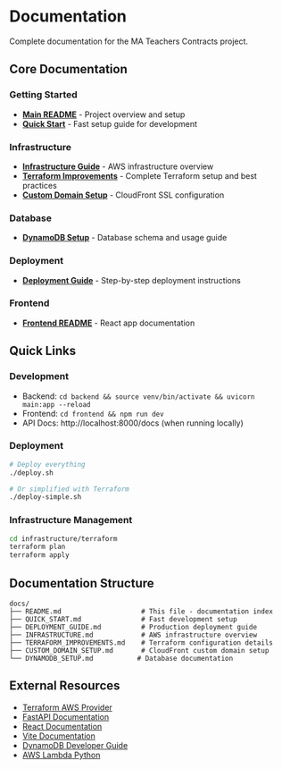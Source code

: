 # Documentation

Complete documentation for the MA Teachers Contracts project.

## Core Documentation

### Getting Started
- **[Main README](../README.md)** - Project overview and setup
- **[Quick Start](QUICK_START.md)** - Fast setup guide for development

### Infrastructure
- **[Infrastructure Guide](INFRASTRUCTURE.md)** - AWS infrastructure overview
- **[Terraform Improvements](TERRAFORM_IMPROVEMENTS.md)** - Complete Terraform setup and best practices
- **[Custom Domain Setup](CUSTOM_DOMAIN_SETUP.md)** - CloudFront SSL configuration

### Database
- **[DynamoDB Setup](DYNAMODB_SETUP.md)** - Database schema and usage guide

### Deployment
- **[Deployment Guide](DEPLOYMENT_GUIDE.md)** - Step-by-step deployment instructions

### Frontend
- **[Frontend README](../frontend/README.md)** - React app documentation

## Quick Links

### Development
- Backend: `cd backend && source venv/bin/activate && uvicorn main:app --reload`
- Frontend: `cd frontend && npm run dev`
- API Docs: http://localhost:8000/docs (when running locally)

### Deployment
```bash
# Deploy everything
./deploy.sh

# Or simplified with Terraform
./deploy-simple.sh
```

### Infrastructure Management
```bash
cd infrastructure/terraform
terraform plan
terraform apply
```

## Documentation Structure

```
docs/
├── README.md                    # This file - documentation index
├── QUICK_START.md               # Fast development setup
├── DEPLOYMENT_GUIDE.md          # Production deployment guide
├── INFRASTRUCTURE.md            # AWS infrastructure overview
├── TERRAFORM_IMPROVEMENTS.md    # Terraform configuration details
├── CUSTOM_DOMAIN_SETUP.md       # CloudFront custom domain setup
└── DYNAMODB_SETUP.md           # Database documentation
```

## External Resources

- [Terraform AWS Provider](https://registry.terraform.io/providers/hashicorp/aws/latest/docs)
- [FastAPI Documentation](https://fastapi.tiangolo.com/)
- [React Documentation](https://react.dev/)
- [Vite Documentation](https://vitejs.dev/)
- [DynamoDB Developer Guide](https://docs.aws.amazon.com/dynamodb/)
- [AWS Lambda Python](https://docs.aws.amazon.com/lambda/latest/dg/lambda-python.html)
